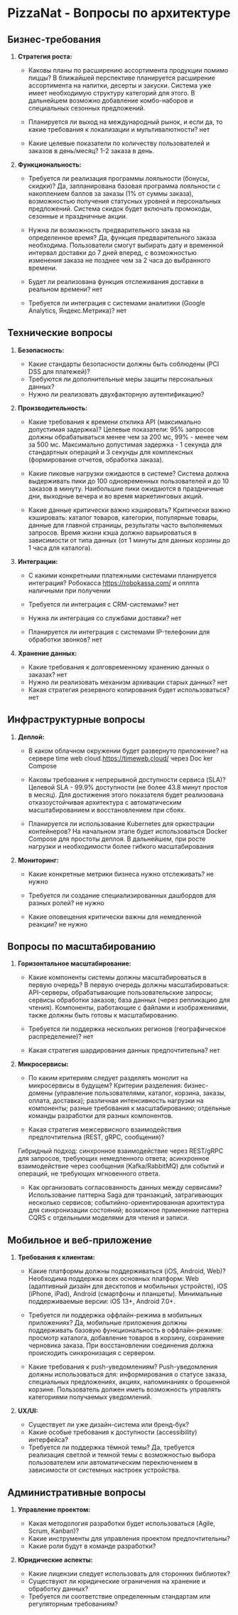 # PizzaNat - Вопросы по архитектуре

## Бизнес-требования

1. **Стратегия роста:**
   - Каковы планы по расширению ассортимента продукции помимо пиццы?
 В ближайшей перспективе планируется расширение ассортимента на напитки, десерты и закуски. Система уже имеет необходимую структуру категорий для этого. В дальнейшем возможно добавление комбо-наборов и специальных сезонных предложений.

   - Планируется ли выход на международный рынок, и если да, то какие требования к локализации и мультивалютности?
  нет

   - Какие целевые показатели по количеству пользователей и заказов в день/месяц?
   1-2 заказа в день.

1. **Функциональность:**
   - Требуется ли реализация программы лояльности (бонусы, скидки)?
   Да, запланирована базовая программа лояльности с накоплением баллов за заказы (1% от суммы заказа), возможностью получения статусных уровней и персональных предложений. Система скидок будет включать промокоды, сезонные и праздничные акции.

   - Нужна ли возможность предварительного заказа на определенное время?
   Да, функция предварительного заказа необходима. Пользователи смогут выбирать дату и временной интервал доставки до 7 дней вперед, с возможностью изменения заказа не позднее чем за 2 часа до выбранного времени.

   - Будет ли реализована функция отслеживания доставки в реальном времени?
   нет
   - Требуется ли интеграция с системами аналитики (Google Analytics, Яндекс.Метрика)?
   нет


## Технические вопросы

1. **Безопасность:**
   - Какие стандарты безопасности должны быть соблюдены (PCI DSS для платежей)?
   - Требуются ли дополнительные меры защиты персональных данных?
   - Нужно ли реализовать двухфакторную аутентификацию?

2. **Производительность:**
   - Какие требования к времени отклика API (максимально допустимая задержка)?
 Целевые показатели: 95% запросов должны обрабатываться менее чем за 200 мс, 99% - менее чем за 500 мс. Максимально допустимая задержка - 1 секунда для стандартных операций и 3 секунды для комплексных (формирование отчетов, обработка заказа).

   - Какие пиковые нагрузки ожидаются в системе?
   Система должна выдерживать пики до 100 одновременных пользователей и до 10 заказов в минуту. Наибольшие пики ожидаются в праздничные дни, выходные вечера и во время маркетинговых акций.

   - Какие данные критически важно кэшировать?
   Критически важно кэшировать: каталог товаров, категории, популярные товары, данные для главной страницы, результаты часто выполняемых запросов. Время жизни кэша должно варьироваться в зависимости от типа данных (от 1 минуты для данных корзины до 1 часа для каталога).

3. **Интеграции:**
   - С какими конкретными платежными системами планируется интеграция?
   Робокасса https://robokassa.com/ и оплпта наличными при получении
   - Требуется ли интеграция с CRM-системами?
   нет
   - Нужна ли интеграция со службами доставки?
   нет

   - Планируется ли интеграция с системами IP-телефонии для обработки звонков?
   нет

4. **Хранение данных:**
   - Какие требования к долговременному хранению данных о заказах?
    нет
   - Нужно ли реализовать механизм архивации старых данных?
   нет
   - Какая стратегия резервного копирования будет использоваться?
   нет

## Инфраструктурные вопросы

1. **Деплой:**
   - В каком облачном окружении будет развернуто приложение?
   на сервере time web cloud.https://timeweb.cloud/ через Doc
   ker Compose
   - Каковы требования к непрерывной доступности сервиса (SLA)?
  Целевой SLA - 99.9% доступности (не более 43.8 минут простоя в месяц). Для достижения этого показателя будет реализована отказоустойчивая архитектура с автоматическим масштабированием и восстановлением при сбоях.

   - Планируется ли использование Kubernetes для оркестрации контейнеров?
    На начальном этапе будет использоваться Docker Compose для простоты деплоя. В дальнейшем, при росте нагрузки и необходимости более гибкого масштабирования

2. **Мониторинг:**
   - Какие конкретные метрики бизнеса нужно отслеживать?
      не нужно

   - Требуется ли создание специализированных дашбордов для разных ролей?
 не нужно

   - Какие оповещения критически важны для немедленной реакции?
   не нужно

## Вопросы по масштабированию

1. **Горизонтальное масштабирование:**
   - Какие компоненты системы должны масштабироваться в первую очередь?
    В первую очередь должны масштабироваться: API-серверы, обрабатывающие пользовательские запросы; сервисы обработки заказов; база данных (через репликацию для чтения). Компоненты, работающие с файлами и изображениями, также должны быть готовы к масштабированию.

   - Требуется ли поддержка нескольких регионов (географическое распределение)?
   нет
   - Какая стратегия шардирования данных предпочтительна?
   нет

1. **Микросервисы:**
   - По каким критериям следует разделять монолит на микросервисы в будущем?
   Критерии разделения: бизнес-домены (управление пользователями, каталог, корзина, заказы, оплата, доставка); различная интенсивность нагрузки на компоненты; разные требования к масштабированию; отдельные команды разработки для разных компонентов.

   - Какая стратегия межсервисного взаимодействия предпочтительна (REST, gRPC, сообщения)?

   Гибридный подход: синхронное взаимодействие через REST/gRPC для запросов, требующих немедленного ответа; асинхронное взаимодействие через сообщения (Kafka/RabbitMQ) для событий и операций, не требующих мгновенного ответа.

   - Как организовать согласованность данных между сервисами?
   Использование паттерна Saga для транзакций, затрагивающих несколько сервисов; событийно-ориентированная архитектура для синхронизации состояний; возможное применение паттерна CQRS с отдельными моделями для чтения и записи.

## Мобильное и веб-приложение

1. **Требования к клиентам:**
   - Какие платформы должны поддерживаться (iOS, Android, Web)?
   Необходима поддержка всех основных платформ: Web (адаптивный дизайн для десктопов и мобильных устройств), iOS (iPhone, iPad), Android (смартфоны и планшеты). Минимальные поддерживаемые версии: iOS 13+, Android 7.0+.

   - Требуется ли поддержка оффлайн-режима в мобильных приложениях?
   Да, мобильные приложения должны поддерживать базовую функциональность в оффлайн-режиме: просмотр каталога, добавление товаров в корзину, сохранение черновика заказа. При восстановлении соединения должна происходить синхронизация с сервером.

   - Какие требования к push-уведомлениям?
   Push-уведомления должны использоваться для: информирования о статусе заказа, специальных предложениях, акциях, напоминаниях о брошенной корзине. Пользователь должен иметь возможность управлять категориями получаемых уведомлений.

2. **UX/UI:**
   - Существует ли уже дизайн-система или бренд-бук?
   - Какие особые требования к доступности (accessibility) интерфейса?
   - Требуется ли поддержка тёмной темы?
   Да, требуется реализация светлой и темной темы с возможностью выбора пользователем или автоматическим переключением в зависимости от системных настроек устройства.

## Административные вопросы

1. **Управление проектом:**
   - Какая методология разработки будет использоваться (Agile, Scrum, Kanban)?
   - Какие инструменты для управления проектом предпочтительны?
   - Какие роли будут в команде разработки?

2. **Юридические аспекты:**
   - Какие лицензии следует использовать для сторонних библиотек?
   - Существуют ли юридические ограничения на хранение и обработку данных?
   - Требуется ли соответствие определенным стандартам или регуляторным требованиям?